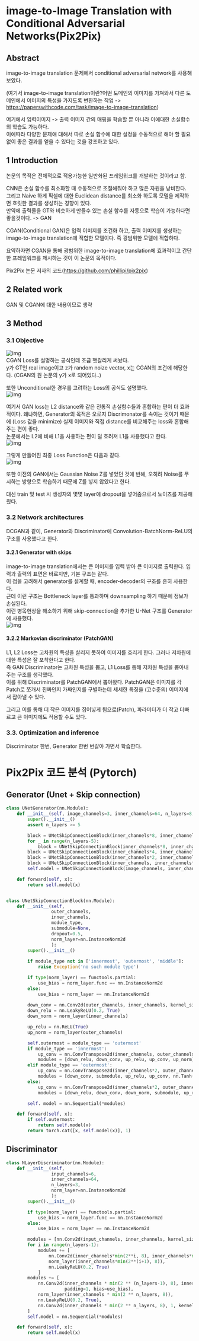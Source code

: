 # image-to-Image Translation with Conditional Adversarial Networks(Pix2Pix)  

## Abstract  

image-to-image translation 문제에서 conditional adversarial network를 사용해보았다.  

(여기서 image-to-image translation이란?어떤 도메인의 이미지를 가져와서 다른 도메인에서 이미지의 특성을 가지도록 변환하는 작업 -> https://paperswithcode.com/task/image-to-image-translation)  

여기에서 입력이미지 -> 출력 이미지 간의 매핑을 학습할 뿐 아니라 이에대한 손실함수의 학습도 가능하다.  
이에따라 다양한 문제애 대해서 따로 손실 함수에 대한 설정을 수동적으로 해야 할 필요없이 좋은 결과를 얻을 수 있다는 것을 강조하고 있다.  

## 1 Introduction  

논문의 목적은 전체적으로 적용가능한 일반화된 프레임워크를 개발하는 것이라고 함.

CNN은 손실 함수를 최소화할 때 수동적으로 조절해줘야 하고 많은 자원을 낭비한다.  
그리고 Naive 하게 픽셀에 대한 Euclidean distance를 최소화 하도록 모델을 제작하면 흐릿한 결과를 생성하는 경향이 있다.  
만약에 출력물을 GT와 비슷하게 만들수 있는 손실 함수를 자동으로 학습이 가능하다면 좋을것이다. -> GAN  

CGAN(Conditional GAN)은 입력 이미지를 조건화 하고, 출력 이미지를 생성하는 image-to-image translation에 적합한 모델이다. 즉 광범위한 모델에 적합하다.  

요약하자면 CGAN을 통해 광범위한 image-to-image translation에 효과적이고 간단한 프레임워크를 제시하는 것이 이 논문의 목적이다.  

Pix2Pix 논문 저자의 코드(https://github.com/phillipi/pix2pix)  

## 2 Related work  

GAN 및 CGAN에 대한 내용이므로 생략  

## 3 Method  

### 3.1 Objective  

![img](./Asset/3.png)  
CGAN Loss를 설명하는 공식인데 조금 햇갈리게 써놨다.  
y가 GT인 real image이고 z가 random noize vector, x는 CGAN의 조건에 해당한다. (CGAN의 원 논문의 y가 x로 되어있다..)  

또한 Unconditional한 경우를 고려하는 Loss의 공식도 설명했다.  
![img](./Asset/4.png)  

여기서 GAN loss는 L2 distance와 같은 전통적 손실함수들과 혼합하는 편이 더 효과적이다. 왜냐하면, Generator의 목적은 오로지 Discrimonator를 속이는 것이기 때문에 (Loss 값을 minimize) 실제 이미지와 직접 distance를 비교해주는 loss와 혼합해주는 편이 좋다.  
논문에서는 L2에 비해 L1을 사용하는 편이 덜 흐려져 L1을 사용했다고 한다.  
![img](./Asset/5.png)  

그렇게 만들어진 최종 Loss Function은 다음과 같다.  
![img](./Asset/6.png)  

또한 이전의 GAN에서는 Gaussian Noise Z를 넣었던 것에 반해, 오히려 Noise를 무시하는 방향으로 학습하기 때문에 Z를 넣지 않았다고 한다.  

대신 train 및 test 시 생성자의 몇몇 layer에 dropout을 넣어줌으로서 노이즈를 제공해 줬다.  

### 3.2 Network architectures  

DCGAN과 같이, Generator와 Discriminator에 Convolution-BatchNorm-ReLU의 구조를 사용했다고 한다.  

#### 3.2.1 Generator with skips  

image-to-image translation에서는 큰 이미지를 입력 받아 큰 이미지로 출력한다. 입력과 츨력의 표면은 바르지만, 기본 구조는 같다.  
이 점을 고려해서 generator를 설계할 때, encoder-decoder의 구조를 흔히 사용한다.  
근데 이런 구조는 Bottleneck layer를 통과하며 downsampling 하기 때문에 정보가 손실된다.  
이런 병목현상을 해소하기 위해 skip-connection을 추가한 U-Net 구조를 Generator에 사용했다.  
![img](./Asset/7.png)  

#### 3.2.2 Markovian discriminator (PatchGAN)  

L1, L2 Loss는 고차원의 특성을 살리지 못하여 이미지를 흐리게 한다. 그러나 저차원에 대한 특성은 잘 포착한다고 한다.  
즉 GAN Discriminator는 고차원 특성을 뽑고, L1 Loss를 통해 저차원 특성을 뽑아내주는 구조를 생각했다.   
이를 위해 Discriminator를 PatchGAN에서 뽑아왔다. PatchGAN은 이미지를 각 Patch로 쪼개서 진짜인지 가짜인지를 구별하는데 세세한 특징을 (고수준의) 이미지에서 잡아낼 수 있다.  

그리고 이를 통해 더 작은 이미지를 집어넣게 됨으로(Patch), 파라미터가 더 작고 더빠르고 큰 이미지에도 적용할 수도 있다.  

### 3.3. Optimization and inference  

Discriminator 한번, Generator 한번 번갈아 가면서 학습한다.  

# Pix2Pix 코드 분석 (Pytorch)  

## Generator (Unet + Skip connection)  

``` python  
class UNetGenerator(nn.Module):
    def __init__(self, image_channels=3, inner_channels=64, n_layers=8, dropout=0.5, norm_layer=nn.InstanceNorm2d):
        super().__init__()
        assert n_layers >= 5

        block = UNetSkipConnectionBlock(inner_channels*8, inner_channels*8, 'innermost', norm_layer=norm_layer)
        for _ in range(n_layers-5):
            block = UNetSkipConnectionBlock(inner_channels*8, inner_channels*8, 'middle', block, dropout, norm_layer=norm_layer)
        block = UNetSkipConnectionBlock(inner_channels*4, inner_channels*8, 'middle', block, dropout, norm_layer=norm_layer)
        block = UNetSkipConnectionBlock(inner_channels*2, inner_channels*4, 'middle', block, dropout, norm_layer=norm_layer)
        block = UNetSkipConnectionBlock(inner_channels, inner_channels*2, 'middle', block, dropout, norm_layer=norm_layer)
        self.model = UNetSkipConnectionBlock(image_channels, inner_channels, 'outermost', block)

    def forward(self, x):
        return self.model(x)


class UNetSkipConnectionBlock(nn.Module):
    def __init__(self,
                 outer_channels,
                 inner_channels,
                 module_type,
                 submodule=None,
                 dropout=0.5,
                 norm_layer=nn.InstanceNorm2d
                 ):
        super().__init__()
        
        if module_type not in ['innermost', 'outermost', 'middle']:
            raise Exception('no such module type')

        if type(norm_layer) == functools.partial:
            use_bias = norm_layer.func == nn.InstanceNorm2d
        else:
            use_bias = norm_layer == nn.InstanceNorm2d
        
        down_conv = nn.Conv2d(outer_channels, inner_channels, kernel_size=4, stride=2, padding=1, bias=use_bias)
        down_relu = nn.LeakyReLU(0.2, True)
        down_norm = norm_layer(inner_channels)

        up_relu = nn.ReLU(True)
        up_norm = norm_layer(outer_channels)

        self.outermost = module_type == 'outermost'
        if module_type == 'innermost':
            up_conv = nn.ConvTranspose2d(inner_channels, outer_channels, kernel_size=4, stride=2, padding=1, bias=use_bias)
            modules = [down_relu, down_conv, up_relu, up_conv, up_norm]
        elif module_type == 'outermost':
            up_conv = nn.ConvTranspose2d(inner_channels*2, outer_channels, kernel_size=4, stride=2, padding=1)
            modules = [down_conv, submodule, up_relu, up_conv, nn.Tanh()]
        else:
            up_conv = nn.ConvTranspose2d(inner_channels*2, outer_channels, kernel_size=4, stride=2, padding=1, bias=use_bias)
            modules = [down_relu, down_conv, down_norm, submodule, up_relu, up_conv, up_norm, nn.Dropout(dropout)]

        self. model = nn.Sequential(*modules)

    def forward(self, x):
        if self.outermost:
            return self.model(x)
        return torch.cat([x, self.model(x)], 1)
```

## Discriminator  

```python  
class NLayerDiscriminator(nn.Module):
    def __init__(self,
                 input_channels=6,
                 inner_channels=64,
                 n_layers=3,
                 norm_layer=nn.InstanceNorm2d
                 ):
        super().__init__()

        if type(norm_layer) == functools.partial:
            use_bias = norm_layer.func == nn.InstanceNorm2d
        else:
            use_bias = norm_layer == nn.InstanceNorm2d

        modules = [nn.Conv2d(input_channels, inner_channels, kernel_size=4, stride=2, padding=1), nn.LeakyReLU(0.2, True)]
        for i in range(n_layers-1):
            modules += [
                nn.Conv2d(inner_channels*min(2**i, 8), inner_channels*min(2**(i+1), 8), kernel_size=4, stride=2, padding=1, bias=use_bias),
                norm_layer(inner_channels*min(2**(i+1), 8)),
                nn.LeakyReLU(0.2, True)
            ]
        modules += [
            nn.Conv2d(inner_channels * min(2 ** (n_layers-1), 8), inner_channels * min(2 ** n_layers, 8), kernel_size=4, stride=1,
                      padding=1, bias=use_bias),
            norm_layer(inner_channels * min(2 ** n_layers, 8)),
            nn.LeakyReLU(0.2, True),
            nn.Conv2d(inner_channels * min(2 ** n_layers, 8), 1, kernel_size=4, stride=1, padding=1)
        ]
        self.model = nn.Sequential(*modules)

    def forward(self, x):
        return self.model(x)
```